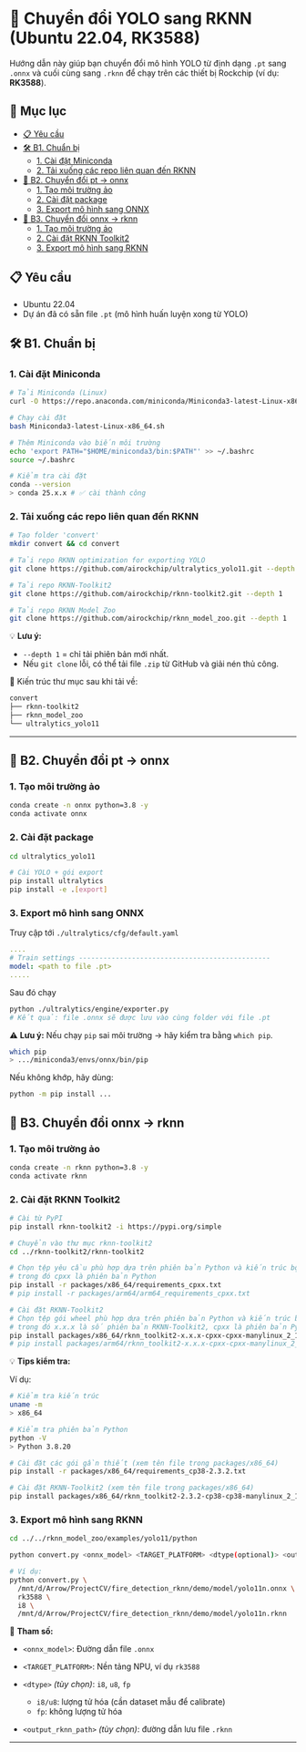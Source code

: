 # 🚀 Chuyển đổi YOLO sang RKNN (Ubuntu 22.04, RK3588)

Hướng dẫn này giúp bạn chuyển đổi mô hình YOLO từ định dạng `.pt` sang `.onnx` và cuối cùng sang `.rknn` để chạy trên các thiết bị Rockchip (ví dụ: **RK3588**).

## 📑 Mục lục

- [📋 Yêu cầu](#-yêu-cầu)
- [🛠️ B1. Chuẩn bị](#️-b1-chuẩn-bị)
  - [1. Cài đặt Miniconda](#1-cài-đặt-miniconda)
  - [2. Tải xuống các repo liên quan đến RKNN](#2-tải-xuống-các-repo-liên-quan-đến-rknn)
- [🔄 B2. Chuyển đổi pt → onnx](#-b2-chuyển-đổi-pt--onnx)
  - [1. Tạo môi trường ảo](#1-tạo-môi-trường-ảo)
  - [2. Cài đặt package](#2-cài-đặt-package)
  - [3. Export mô hình sang ONNX](#3-export-mô-hình-sang-onnx)
- [🔁 B3. Chuyển đổi onnx → rknn](#-b3-chuyển-đổi-onnx--rknn)
  - [1. Tạo môi trường ảo](#1-tạo-môi-trường-ảo-1)
  - [2. Cài đặt RKNN Toolkit2](#2-cài-đặt-rknn-toolkit2)
  - [3. Export mô hình sang RKNN](#3-thực-hiện-chuyển-đổi-onnx--rknn)

## 📋 Yêu cầu

- Ubuntu 22.04
- Dự án đã có sẵn file `.pt` (mô hình huấn luyện xong từ YOLO)

## 🛠️ B1. Chuẩn bị

### 1. Cài đặt Miniconda

```bash
# Tải Miniconda (Linux)
curl -O https://repo.anaconda.com/miniconda/Miniconda3-latest-Linux-x86_64.sh

# Chạy cài đặt
bash Miniconda3-latest-Linux-x86_64.sh

# Thêm Miniconda vào biến môi trường
echo 'export PATH="$HOME/miniconda3/bin:$PATH"' >> ~/.bashrc
source ~/.bashrc

# Kiểm tra cài đặt
conda --version
> conda 25.x.x # ✅ cài thành công
```

### 2. Tải xuống các repo liên quan đến RKNN

```bash
# Tạo folder 'convert'
mkdir convert && cd convert

# Tải repo RKNN optimization for exporting YOLO
git clone https://github.com/airockchip/ultralytics_yolo11.git --depth 1

# Tải repo RKNN-Toolkit2
git clone https://github.com/airockchip/rknn-toolkit2.git --depth 1

# Tải repo RKNN Model Zoo
git clone https://github.com/airockchip/rknn_model_zoo.git --depth 1
```

💡 **Lưu ý:**

- `--depth 1` = chỉ tải phiên bản mới nhất.
- Nếu `git clone` lỗi, có thể tải file `.zip` từ GitHub và giải nén thủ công.

📂 Kiến trúc thư mục sau khi tải về:

```bash
convert
├── rknn-toolkit2
├── rknn_model_zoo
└── ultralytics_yolo11
```

---

## 🔄 B2. Chuyển đổi pt → onnx

### 1. Tạo môi trường ảo

```bash
conda create -n onnx python=3.8 -y
conda activate onnx
```

### 2. Cài đặt package

```bash
cd ultralytics_yolo11

# Cài YOLO + gói export
pip install ultralytics
pip install -e .[export]
```

### 3. Export mô hình sang ONNX

Truy cập tới `./ultralytics/cfg/default.yaml`

```yaml
....
# Train settings -----------------------------------------------
model: <path to file .pt>
.....
```

Sau đó chạy

```bash
python ./ultralytics/engine/exporter.py
# Kết quả: file .onnx sẽ được lưu vào cùng folder với file .pt
```

⚠️ **Lưu ý:** Nếu chạy `pip` sai môi trường → hãy kiểm tra bằng `which pip`.

```bash
which pip
> .../miniconda3/envs/onnx/bin/pip
```

Nếu không khớp, hãy dùng:

```bash
python -m pip install ...
```

## 🔁 B3. Chuyển đổi onnx → rknn

### 1. Tạo môi trường ảo

```bash
conda create -n rknn python=3.8 -y
conda activate rknn
```

### 2. Cài đặt RKNN Toolkit2

```bash
# Cài từ PyPI
pip install rknn-toolkit2 -i https://pypi.org/simple

# Chuyển vào thư mục rknn-toolkit2
cd ../rknn-toolkit2/rknn-toolkit2

# Chọn tệp yêu cầu phù hợp dựa trên phiên bản Python và kiến ​​trúc bộ xử lý:
# trong đó cpxx là phiên bản Python
pip install -r packages/x86_64/requirements_cpxx.txt
# pip install -r packages/arm64/arm64_requirements_cpxx.txt

# Cài đặt RKNN-Toolkit2
# Chọn tệp gói wheel phù hợp dựa trên phiên bản Python và kiến ​​trúc bộ xử lý:
# trong đó x.x.x là số phiên bản RKNN-Toolkit2, cpxx là phiên bản Python
pip install packages/x86_64/rknn_toolkit2-x.x.x-cpxx-cpxx-manylinux_2_17_x86_64.manylinux2014_x86_64.whl
# pip install packages/arm64/rknn_toolkit2-x.x.x-cpxx-cpxx-manylinux_2_17_aarch64.manylinux2014_aarch64.whl
```

💡 **Tips kiểm tra:**

Ví dụ:

```bash
# Kiểm tra kiến trúc
uname -m
> x86_64

# Kiểm tra phiên bản Python
python -V
> Python 3.8.20

# Cài đặt các gói gần thiết (xem tên file trong packages/x86_64)
pip install -r packages/x86_64/requirements_cp38-2.3.2.txt

# Cài đặt RKNN-Toolkit2 (xem tên file trong packages/x86_64)
pip install packages/x86_64/rknn_toolkit2-2.3.2-cp38-cp38-manylinux_2_17_x86_64.manylinux2014_x86_64.whl
```

### 3. Export mô hình sang RKNN

```bash
cd ../../rknn_model_zoo/examples/yolo11/python

python convert.py <onnx_model> <TARGET_PLATFORM> <dtype(optional)> <output_rknn_path(optional)>

# Ví dụ:
python convert.py \
  /mnt/d/Arrow/ProjectCV/fire_detection_rknn/demo/model/yolo11n.onnx \
  rk3588 \
  i8 \
  /mnt/d/Arrow/ProjectCV/fire_detection_rknn/demo/model/yolo11n.rknn
```

📌 **Tham số:**

- `<onnx_model>`: Đường dẫn file `.onnx`
- `<TARGET_PLATFORM>`: Nền tảng NPU, ví dụ `rk3588`
- `<dtype>` _(tùy chọn)_: `i8`, `u8`, `fp`

  - `i8/u8`: lượng tử hóa (cần dataset mẫu để calibrate)
  - `fp`: không lượng tử hóa

- `<output_rknn_path>` _(tùy chọn)_: đường dẫn lưu file `.rknn`

---
